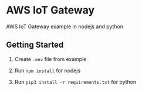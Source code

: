 # AWS IoT Gateway
AWS IoT Gateway example in nodejs and python

## Getting Started
1. Create `.env` file from example

2. Run `npm install` for nodejs

3. Run `pip3 install -r requirements.txt` for python
